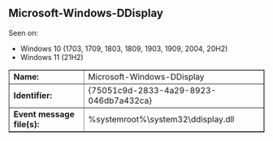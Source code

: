 ## Microsoft-Windows-DDisplay

Seen on:
* Windows 10 (1703, 1709, 1803, 1809, 1903, 1909, 2004, 20H2)
* Windows 11 (21H2)

<table border="1" class="docutils">
  <tbody>
    <tr>
      <td><b>Name:</b></td>
      <td>Microsoft-Windows-DDisplay</td>
    </tr>
    <tr>
      <td><b>Identifier:</b></td>
      <td>{75051c9d-2833-4a29-8923-046db7a432ca}</td>
    </tr>
    <tr>
      <td><b>Event message file(s):</b></td>
      <td>%systemroot%\system32\ddisplay.dll</td>
    </tr>
  </tbody>
</table>

&nbsp;

